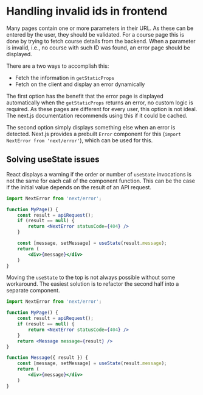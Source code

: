 # Handling invalid ids in frontend

Many pages contain one or more parameters in their URL.
As these can be entered by the user, they should be validated.
For a course page this is done by trying to fetch course details from the backend.
When a parameter is invalid, i.e., no course with such ID was found, an error page should be displayed.

There are a two ways to accomplish this:

- Fetch the information in `getStaticProps`
- Fetch on the client and display an error dynamically

The first option has the benefit that the error page is displayed automatically when the `getStaticProps` returns an error, no custom logic is required.
As these pages are different for every user, this option is not ideal. The next.js documentation recommends using this if it could be cached.

The second option simply displays something else when an error is detected.
Next.js provides a prebuilt `Error` component for this (`import NextError from 'next/error'`), which can be used for this.

## Solving useState issues

React displays a warning if the order or number of `useState` invocations is not the same for each call of the component function.
This can be the case if the initial value depends on the result of an API request.

```jsx
import NextError from 'next/error';

function MyPage() {
    const result = apiRequest();
    if (result == null) {
        return <NextError statusCode={404} />
    }

    const [message, setMessage] = useState(result.message);
    return (
        <div>{message}</div>
    )
}
``` 

Moving the `useState` to the top is not always possible without some workaround.
The easiest solution is to refactor the second half into a separate component.

```jsx
import NextError from 'next/error';

function MyPage() {
    const result = apiRequest();
    if (result == null) {
        return <NextError statusCode={404} />
    }
    return <Message message={result} />
}

function Message({ result }) {
    const [message, setMessage] = useState(result.message);
    return (
        <div>{message}</div>
    )
}
```
